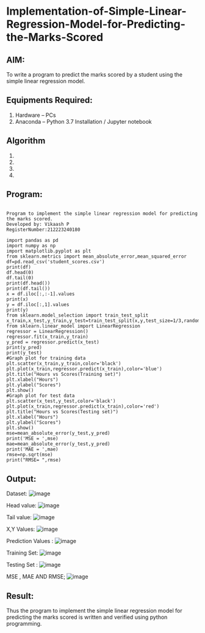 # Implementation-of-Simple-Linear-Regression-Model-for-Predicting-the-Marks-Scored

## AIM:
To write a program to predict the marks scored by a student using the simple linear regression model.

## Equipments Required:
1. Hardware – PCs
2. Anaconda – Python 3.7 Installation / Jupyter notebook

## Algorithm
1. 
2. 
3. 
4. 

## Program:
```

Program to implement the simple linear regression model for predicting the marks scored.
Developed by: Vikaash P
RegisterNumber:212223240180

import pandas as pd
import numpy as np
import matplotlib.pyplot as plt
from sklearn.metrics import mean_absolute_error,mean_squared_error
df=pd.read_csv('student_scores.csv')
print(df)
df.head(0)
df.tail(0)
print(df.head())
print(df.tail())
x = df.iloc[:,:-1].values
print(x)
y = df.iloc[:,1].values
print(y)
from sklearn.model_selection import train_test_split
x_train,x_test,y_train,y_test=train_test_split(x,y,test_size=1/3,random_state=0)
from sklearn.linear_model import LinearRegression
regressor = LinearRegression()
regressor.fit(x_train,y_train)
y_pred = regressor.predict(x_test)
print(y_pred)
print(y_test)
#Graph plot for training data
plt.scatter(x_train,y_train,color='black')
plt.plot(x_train,regressor.predict(x_train),color='blue')
plt.title("Hours vs Scores(Training set)")
plt.xlabel("Hours")
plt.ylabel("Scores")
plt.show()
#Graph plot for test data
plt.scatter(x_test,y_test,color='black')
plt.plot(x_train,regressor.predict(x_train),color='red')
plt.title("Hours vs Scores(Testing set)")
plt.xlabel("Hours")
plt.ylabel("Scores")
plt.show()
mse=mean_absolute_error(y_test,y_pred)
print('MSE = ',mse)
mae=mean_absolute_error(y_test,y_pred)
print('MAE = ',mae)
rmse=np.sqrt(mse)
print("RMSE= ",rmse)

```

## Output:
Dataset:
![image](https://github.com/user-attachments/assets/c91d8d24-6180-4023-a0f9-c936c03ff3f8)


Head value:
![image](https://github.com/user-attachments/assets/1d03c82a-69c5-4f40-985b-f1ac6dc74c99)

Tail value:
![image](https://github.com/user-attachments/assets/794aecf6-c253-46af-914d-872ac61caeaf)

X,Y Values:
![image](https://github.com/user-attachments/assets/d5e68a84-cd5c-47a5-97c8-03fa2f4ad3e7)

Prediction Values :
![image](https://github.com/user-attachments/assets/96c45a37-cac9-4163-ae62-729e80cde115)

Training Set:
![image](https://github.com/user-attachments/assets/03d3f761-b950-450a-8ed5-2e0affc42560)

Testing Set :
![image](https://github.com/user-attachments/assets/55a3db79-75b5-4cc0-b3b8-f0ef09c9166b)

MSE , MAE AND RMSE;
![image](https://github.com/user-attachments/assets/51d51b70-534c-4af1-9ce6-a0c0754554b3)










## Result:
Thus the program to implement the simple linear regression model for predicting the marks scored is written and verified using python programming.
